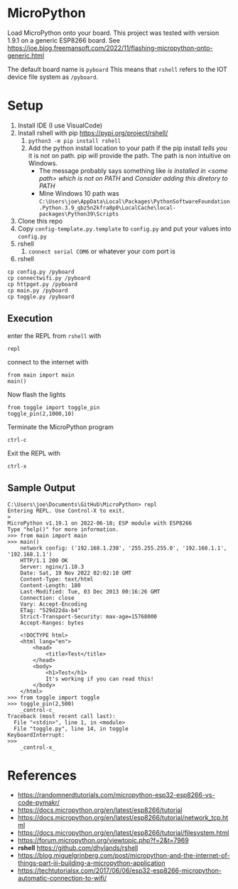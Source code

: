 

# MicroPython
Load MicroPython onto your board.  This project was tested with version 1.9.1 on a generic ESP8266 board.  See https://joe.blog.freemansoft.com/2022/11/flashing-micropython-onto-generic.html

The default board name is `pyboard`  This means that `rshell` refers to the IOT device file system as `/pyboard`.

# Setup 
1. Install IDE (I use VisualCode)
1. Install rshell with pip https://pypi.org/project/rshell/
    1. `python3 -m pip install rshell`
    1. Add the python install location to your path if the pip install _tells you_ it is not on path. pip will provide the path. The path is non intuitive on Windows. 
        * The message probably says something like _is installed in &lt;some path&gt; which is not on PATH_ and _Consider adding this diretory to PATH_
        * Mine Windows 10 path was `C:\Users\joe\AppData\Local\Packages\PythonSoftwareFoundation.Python.3.9_qbz5n2kfra8p0\LocalCache\local-packages\Python39\Scripts`
1. Clone this repo
1. Copy `config-template.py.template` to `config.py` and put your values into `config.py`
1. rshell
    1. `connect serial COM6` or whatever your com port is
1. rshell
``` 
cp config.py /pyboard
cp connectwifi.py /pyboard
cp httpget.py /pyboard
cp main.py /pyboard
cp toggle.py /pyboard

```

## Execution

enter the REPL from `rshell` with 
```
repl

```

connect to the internet with
```
from main import main
main()

```
Now flash the lights
```
from toggle import toggle_pin
toggle_pin(2,1000,10)

```

Terminate the MicroPython program
```
ctrl-c

```

Exit the REPL with
```
ctrl-x

```


## Sample Output
```
C:\Users\joe\Documents\GitHub\MicroPython> repl
Entering REPL. Use Control-X to exit.
>
MicroPython v1.19.1 on 2022-06-18; ESP module with ESP8266
Type "help()" for more information.
>>> from main import main
>>> main()
    network config: ('192.168.1.238', '255.255.255.0', '192.168.1.1', '192.168.1.1')
    HTTP/1.1 200 OK
    Server: nginx/1.10.3
    Date: Sat, 19 Nov 2022 02:02:10 GMT
    Content-Type: text/html
    Content-Length: 180
    Last-Modified: Tue, 03 Dec 2013 00:16:26 GMT
    Connection: close
    Vary: Accept-Encoding
    ETag: "529d22da-b4"
    Strict-Transport-Security: max-age=15768000
    Accept-Ranges: bytes

    <!DOCTYPE html>
    <html lang="en">
        <head>
            <title>Test</title>
        </head>
        <body>
            <h1>Test</h1>
            It's working if you can read this!
        </body>
    </html>
>>> from toggle import toggle
>>> toggle_pin(2,500)
    _control-c_
Traceback (most recent call last):
  File "<stdin>", line 1, in <module>
  File "toggle.py", line 14, in toggle
KeyboardInterrupt:
>>>
    _control-x_
```


# References

* https://randomnerdtutorials.com/micropython-esp32-esp8266-vs-code-pymakr/
* https://docs.micropython.org/en/latest/esp8266/tutorial
* https://docs.micropython.org/en/latest/esp8266/tutorial/network_tcp.html
* https://docs.micropython.org/en/latest/esp8266/tutorial/filesystem.html
* https://forum.micropython.org/viewtopic.php?f=2&t=7969
* **rshell** https://github.com/dhylands/rshell
* https://blog.miguelgrinberg.com/post/micropython-and-the-internet-of-things-part-iii-building-a-micropython-application
* https://techtutorialsx.com/2017/06/06/esp32-esp8266-micropython-automatic-connection-to-wifi/